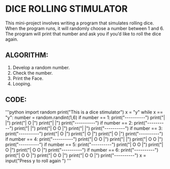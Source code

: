 # DICE ROLLING STIMULATOR

This mini-project involves writing a program that simulates rolling dice. When the program runs, it will randomly choose a number between 1 and 6. The program will print that number and ask you if you’d like to roll the dice again.

## ALGORITHM:
1. Develop a random number.
2. Check the number.
3. Print the Face.
4. Looping.

## CODE:
'''python
import random
print("This is a dice stimulator")
x = "y"
while x == "y":
    number = random.randint(1,6)
    if number == 1:
        print("----------")
        print("|        |")
        print("|    O   |")
        print("|        |")
        print("----------")
    if number == 2:
        print("----------")
        print("|        |")
        print("| O    O |")
        print("|        |")
        print("----------")
    if number == 3:
        print("----------")
        print("|    O   |")
        print("|    O   |")
        print("|    O   |")
        print("----------")
    if number == 4:
        print("----------")
        print("| O    O |")
        print("|        |")
        print("| O    O |")
        print("----------")
    if number == 5:
        print("----------")
        print("| O    O |")
        print("|    O   |")
        print("| O    O |")
        print("----------")
    if number == 6:
        print("----------")
        print("| O    O |")
        print("| O    O |")
        print("| O    O |")
        print("----------")
    x = input("Press y to roll again ")
'''    
